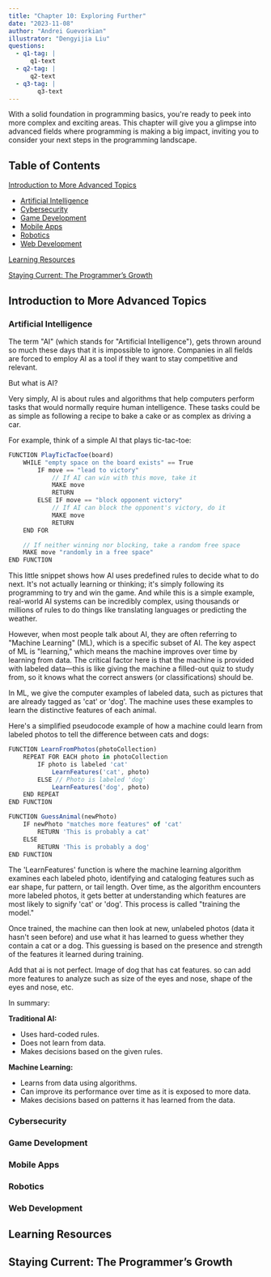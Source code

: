 ```yaml
---
title: "Chapter 10: Exploring Further"
date: "2023-11-08"
author: "Andrei Guevorkian"
illustrator: "Dengyijia Liu"
questions:
  - q1-tag: |
      q1-text
  - q2-tag: |
      q2-text
  - q3-tag: |
        q3-text
---
```


With a solid foundation in programming basics, you're ready to peek into more complex and exciting areas. This chapter will give you a glimpse into advanced fields where programming is making a big impact, inviting you to consider your next steps in the programming landscape.

## Table of Contents

[Introduction to More Advanced Topics](#introduction-to-more-advanced-topics)

- [Artificial Intelligence](#artificial-intelligence)
- [Cybersecurity](#cybersecurity)
- [Game Development](#game-development)
- [Mobile Apps](#mobile-apps)
- [Robotics](#robotics)
- [Web Development](#web-development)

[Learning Resources](#learning-resources)

[Staying Current: The Programmer’s Growth](#staying-current-the-programmers-growth)

## Introduction to More Advanced Topics

### Artificial Intelligence

The term "AI" (which stands for "Artificial Intelligence"), gets thrown around so much these days that it is impossible to ignore. Companies in all fields are forced to employ AI as a tool if they want to stay competitive and relevant.

But what is AI?

Very simply, AI is about rules and algorithms that help computers perform tasks that would normally require human intelligence. These tasks could be as simple as following a recipe to bake a cake or as complex as driving a car.

For example, think of a simple AI that plays tic-tac-toe:

```typescript
FUNCTION PlayTicTacToe(board)
    WHILE "empty space on the board exists" == True
        IF move == "lead to victory"
            // If AI can win with this move, take it
            MAKE move
            RETURN
        ELSE IF move == "block opponent victory"
            // If AI can block the opponent's victory, do it
            MAKE move
            RETURN
    END FOR

    // If neither winning nor blocking, take a random free space
    MAKE move "randomly in a free space"
END FUNCTION

```

This little snippet shows how AI uses predefined rules to decide what to do next. It's not actually learning or thinking; it's simply following its programming to try and win the game. And while this is a simple example, real-world AI systems can be incredibly complex, using thousands or millions of rules to do things like translating languages or predicting the weather.

However, when most people talk about AI, they are often referring to "Machine Learning" (ML), which is a specific subset of AI. The key aspect of ML is "learning," which means the machine improves over time by learning from data. The critical factor here is that the machine is provided with labeled data—this is like giving the machine a filled-out quiz to study from, so it knows what the correct answers (or classifications) should be.

In ML, we give the computer examples of labeled data, such as pictures that are already tagged as 'cat' or 'dog'. The machine uses these examples to learn the distinctive features of each animal.

Here's a simplified pseudocode example of how a machine could learn from labeled photos to tell the difference between cats and dogs:

```typescript
FUNCTION LearnFromPhotos(photoCollection)
    REPEAT FOR EACH photo in photoCollection
        IF photo is labeled 'cat'
            LearnFeatures('cat', photo)
        ELSE // Photo is labeled 'dog'
            LearnFeatures('dog', photo)
    END REPEAT
END FUNCTION

FUNCTION GuessAnimal(newPhoto)
    IF newPhoto "matches more features" of 'cat'
        RETURN 'This is probably a cat'
    ELSE
        RETURN 'This is probably a dog'
END FUNCTION
```

The 'LearnFeatures' function is where the machine learning algorithm examines each labeled photo, identifying and cataloging features such as ear shape, fur pattern, or tail length. Over time, as the algorithm encounters more labeled photos, it gets better at understanding which features are most likely to signify 'cat' or 'dog'. This process is called "training the model."

Once trained, the machine can then look at new, unlabeled photos (data it hasn't seen before) and use what it has learned to guess whether they contain a cat or a dog. This guessing is based on the presence and strength of the features it learned during training.

Add that ai is not perfect. Image of dog that has cat features. so can add more features to analyze such as size of the eyes and nose, shape of the eyes and nose, etc.

In summary:

**Traditional AI:**

- Uses hard-coded rules.
- Does not learn from data.
- Makes decisions based on the given rules.

**Machine Learning:**

- Learns from data using algorithms.
- Can improve its performance over time as it is exposed to more data.
- Makes decisions based on patterns it has learned from the data.

### Cybersecurity

### Game Development

### Mobile Apps

### Robotics

### Web Development

## Learning Resources

## Staying Current: The Programmer’s Growth
